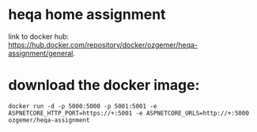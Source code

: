 # heqa home assignment
link to docker hub: https://hub.docker.com/repository/docker/ozgemer/heqa-assignment/general.
# download the docker image:
```
docker run -d -p 5000:5000 -p 5001:5001 -e ASPNETCORE_HTTP_PORT=https://+:5001 -e ASPNETCORE_URLS=http://+:5000 ozgemer/heqa-assignment
```
